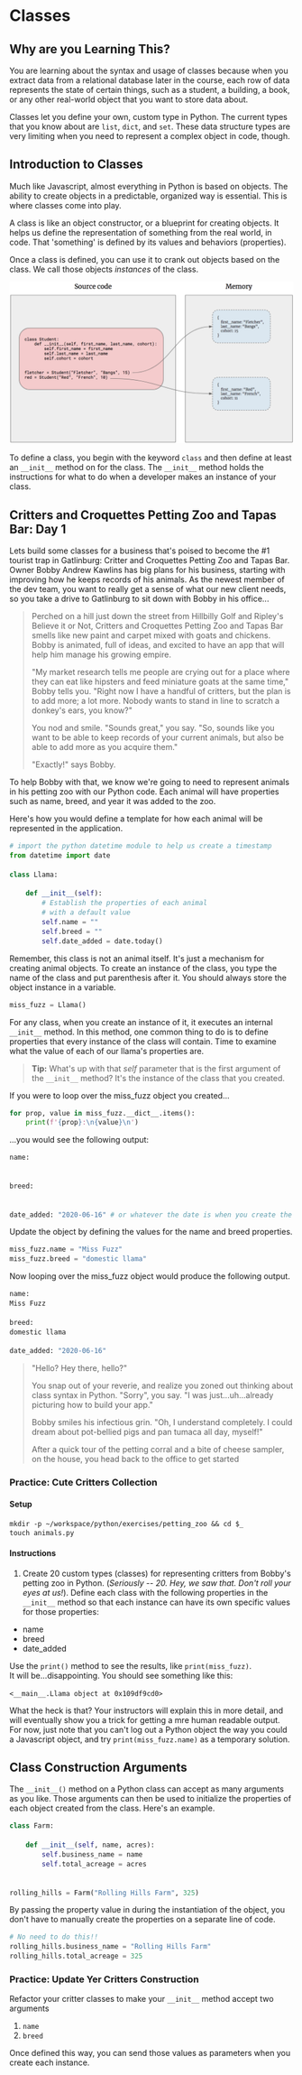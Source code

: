 # Classes

## Why are you Learning This?

You are learning about the syntax and usage of classes because when you extract data from a relational database later in the course, each row of data represents the state of certain things, such as a student, a building, a book, or any other real-world object that you want to store data about.

Classes let you define your own, custom type in Python. The current types that you know about are `list`, `dict`, and `set`. These data structure types are very limiting when you need to represent a complex object in code, though.

## Introduction to Classes

Much like Javascript, almost everything in Python is based on objects. The ability to create objects in a predictable, organized way is essential. This is where classes come into play.

A class is like an object constructor, or a blueprint for creating objects. It helps us define the representation of something from the real world, in code. That 'something' is defined by its values and behaviors (properties).

Once a class is defined, you can use it to crank out objects based on the class. We call those objects _instances_ of the class.

![visualization of two instances of the Student class](./images/python-class-instances.png)

To define a class, you begin with the keyword `class` and then define at least an `__init__` method on for the class. The `__init__` method holds the instructions for what to do when a developer makes an instance of your class.

<!-- NEW stuff -->
## Critters and Croquettes Petting Zoo and Tapas Bar: Day 1

Lets build some classes for a business that's poised to become the #1 tourist trap in Gatlinburg: Critter and Croquettes Petting Zoo and Tapas Bar. Owner Bobby Andrew Kawlins has big plans for his business, starting with improving how he keeps records of his animals. As the newest member of the dev team, you want to really get a sense of what our new client needs, so you take a drive to Gatlinburg to sit down with Bobby in his office...

> Perched on a hill just down the street from Hillbilly Golf and Ripley's Believe it or Not, Critters and Croquettes Petting Zoo and Tapas Bar smells like new paint and carpet mixed with goats and chickens. Bobby is animated, full of ideas, and excited to have an app that will help him manage his growing empire.
>
> "My market research tells me people are crying out for a place where they can eat like hipsters and feed miniature goats at the same time," Bobby tells you. "Right now I have a handful of critters, but the plan is to add more; a lot more. Nobody wants to stand in line to scratch a donkey's ears, you know?"
>
> You nod and smile. "Sounds great," you say. "So, sounds like you want to be able to keep records of your current animals, but also be able to add more as you acquire them."
>
> "Exactly!" says Bobby.

To help Bobby with that, we know we're going to need to represent animals in his petting zoo with our Python code. Each animal will have properties such as name, breed, and year it was added to the zoo.

Here's how you would define a template for how each animal will be represented in the application.

```py
# import the python datetime module to help us create a timestamp
from datetime import date

class Llama:

    def __init__(self):
        # Establish the properties of each animal
        # with a default value
        self.name = ""
        self.breed = ""
        self.date_added = date.today()
```

Remember, this class is not an animal itself. It's just a mechanism for creating animal objects. To create an instance of the class, you type the name of the class and put parenthesis after it. You should always store the object instance in a variable.

```py
miss_fuzz = Llama()
```

For any class, when you create an instance of it, it executes an internal `__init__` method. In this method, one common thing to do is to define properties that every instance of the class will contain. Time to examine what the value of each of our llama's properties are.

> **Tip:** What's up with that _self_ parameter that is the first argument of the `__init__` method? It's the instance of the class that you created.

If you were to loop over the miss_fuzz object you created...

```py
for prop, value in miss_fuzz.__dict__.items():
    print(f'{prop}:\n{value}\n')
```

...you would see the following output:

```py
name:


breed:


date_added: "2020-06-16" # or whatever the date is when you create the instance of Animal

```

Update the object by defining the values for the name and breed properties.

```py
miss_fuzz.name = "Miss Fuzz"
miss_fuzz.breed = "domestic llama"
```

Now looping over the miss_fuzz object would produce the following output.

```py
name:
Miss Fuzz

breed:
domestic llama

date_added: "2020-06-16"
```
> "Hello? Hey there, hello?"
>
> You snap out of your reverie, and realize you zoned out thinking about class syntax in Python. "Sorry", you say. "I was just...uh...already picturing how to build your app."
>
> Bobby smiles his infectious grin. "Oh, I understand completely. I could dream about pot-bellied pigs and pan tumaca all day, myself!"
>
> After a quick tour of the petting corral and a bite of cheese sampler, on the house, you head back to the office to get started

### Practice: Cute Critters Collection

#### Setup

```
mkdir -p ~/workspace/python/exercises/petting_zoo && cd $_
touch animals.py
```

#### Instructions
1. Create 20 custom types (classes) for representing critters from Bobby's petting zoo in Python. (_Seriously -- 20. Hey, we saw that. Don't roll your eyes at us!_). Define each class with the following properties in the `__init__` method so that each instance can have its own specific values for those properties:

+ name
+ breed
+ date_added

Use the `print()` method to see the results, like `print(miss_fuzz)`.  
It will be...disappointing. You should see something like this: 

`<__main__.Llama object at 0x109df9cd0>`  

What the heck is that? Your instructors will explain this in more detail, and will eventually show you a trick for getting a mre human readable output. For now, just note that you can't log out a Python object the way you could a Javascript object, and try `print(miss_fuzz.name)` as a temporary solution.


## Class Construction Arguments

The `__init__()` method on a Python class can accept as many arguments as you like. Those arguments can then be used to initialize the properties of each object created from the class. Here's an example.

```py
class Farm:

    def __init__(self, name, acres):
        self.business_name = name
        self.total_acreage = acres


rolling_hills = Farm("Rolling Hills Farm", 325)
```

By passing the property value in during the instantiation of the object, you don't have to manually create the properties on a separate line of code.

```py
# No need to do this!!
rolling_hills.business_name = "Rolling Hills Farm"
rolling_hills.total_acreage = 325
```

### Practice: Update Yer Critters Construction

Refactor your critter classes to make your `__init__` method accept two arguments

1. `name`
2. `breed`

Once defined this way, you can send those values as parameters when you create each instance.
